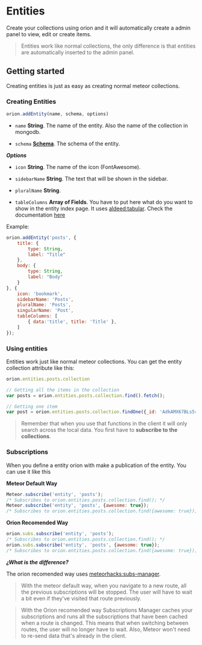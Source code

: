 # Entities

Create your collections using orion and it will automatically 
create a admin panel to view, edit or create items.

> Entities work like normal collections, the only difference
is that entities are automatically inserted to the admin panel. 

## Getting started

Creating entities is just as easy as creating normal meteor
collections.

### Creating Entities

```js
orion.addEntity(name, schema, options)
```

- ```name``` **String**. The name of the entity. Also the name
of the collection in mongodb.

- ```schema``` **[Schema](https://github.com/orionjs/core/tree/master/attributes)**. The schema of the entity.

***Options***

- ```icon``` **String**. The name of the icon (FontAwesome).

- ```sidebarName``` **String**. The text that will be shown in the sidebar.

- ```pluralName``` **String**.

- ```tableColumns``` **Array of Fields**. You have to put here what do you want to show in
the entity index page. It uses [aldeed:tabular](https://github.com/aldeed/meteor-tabular/). Check the documentation [here](https://github.com/aldeed/meteor-tabular/)

Example:

```js
orion.addEntity('posts', {
	title: {
		type: String,
		label: "Title"
	},
	body: {
		type: String,
		label: "Body"
	}
}, {
	icon: 'bookmark',
	sidebarName: 'Posts',
	pluralName: 'Posts',
	singularName: 'Post',
	tableColumns: [
		{ data:'title', title: 'Title' },
	]
});
```

### Using entities

Entities work just like normal meteor collections. You can get the entity
collection attribute like this:

```js
orion.entities.posts.collection

// Getting all the items in the collection
var posts = orion.entities.posts.collection.find().fetch();

// Getting one item
var post = orion.entities.posts.collection.findOne({_id: 'AdkAMX67BLs5rrRpf'});
```

> Remember that when you use that functions in the client it will only search 
across the local data. You first have to **subscribe to the collections**.

### Subscriptions

When you define a entity orion with make a publication of the entity. You can 
use it like this


**Meteor Default Way**
```js
Meteor.subscribe('entity', 'posts');
/* Subscribes to orion.entities.posts.collection.find(); */
Meteor.subscribe('entity', 'posts', {awesome: true});
/* Subscribes to orion.entities.posts.collection.find({awesome: true}); */
```

**Orion Recomended Way**
```js
orion.subs.subscribe('entity', 'posts');
/* Subscribes to orion.entities.posts.collection.find(); */
orion.subs.subscribe('entity', 'posts', {awesome: true});
/* Subscribes to orion.entities.posts.collection.find({awesome: true}); */
```

***¿What is the difference?***

The orion recomended way uses [meteorhacks:subs-manager](https://github.com/meteorhacks/subs-manager). 

> With the meteor default way, when you navigate to a new route, all the previous subscriptions will be stopped. 
The user will have to wait a bit even if they've visited that route previously. 

> With the Orion recomended way Subscriptions Manager caches your subscriptions 
and runs all the subscriptions that have been cached when a route is changed. This means that when switching between routes, the user will no longer have to wait. Also, Meteor won't need to re-send data that's already in the client.
